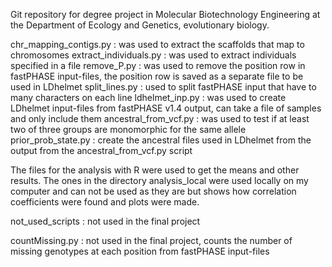 Git repository for degree project in Molecular Biotechnology Engineering at the Department of Ecology and Genetics, evolutionary biology.

chr_mapping_contigs.py 	: was used to extract the scaffolds that map to chromosomes
extract_individuals.py 	: was used to extract individuals specified in a file
remove_P.py 		: was used to remove the position row in fastPHASE input-files, the position row is saved as a separate file to be used in LDhelmet
split_lines.py          : used to split fastPHASE input that have to many characters on each line
ldhelmet_inp.py		: was used to create LDhelmet input-files from fastPHASE v1.4 output, can take a file of samples and only include them
ancestral_from_vcf.py	: was used to test if at least two of three groups are monomorphic for the same allele
prior_prob_state.py	: create the ancestral files used in LDhelmet from the output from the ancestral_from_vcf.py script

The files for the analysis with R were used to get the means and other results. The ones in the directory analysis_local were used locally on my computer and can not be used as they are but shows how correlation coefficients were found and plots were made.

not_used_scripts 	: not used in the final project

countMissing.py		: not used in the final project, counts the number of missing genotypes at each position from fastPHASE input-files

